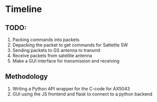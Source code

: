 # Timeline
## TODO:
1. Packing commands into packets
2. Depacking the packet to get commands for Sattelite SW
3. Sending packets to GS antenna to transmit
4. Receive packets from satellite antenna
5. Make a GUI interface for transmission and receiving

## Methodology
1. Writing a Python API wrapper for the C-code for AX5043 
2. GUI using the JS frontend and flask to connect to a python backend
